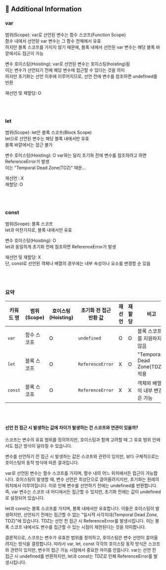 ## 🧐 Additional Information

### var

범위(Scope): var로 선언된 변수는 함수 스코프(Function Scope) <br />
함수 내에서 선언된 var 변수는 그 함수 전체에서 유효 <br />
하지만 블록 스코프를 가지지 않기 때문에, 블록 내에서 선언된 var 변수는 해당 블록 바깥에서도 접근이 가능 <br />

변수 호이스팅(Hoisting): var로 선언된 변수는 호이스팅(hoisting)됨 <br />
이는 변수가 선언되기 전에 해당 변수에 접근할 수 있다는 것을 의미 <br />
하지만 초기화는 선언 이후에 이루어지므로, 선언 전에 변수를 참조하면 undefined를 반환

재선언 및 재할당: O

<br />
<br />

### let

범위(Scope): let은 블록 스코프(Block Scope) <br />
let으로 선언된 변수는 해당 블록 내에서만 유효 <br />
블록 바깥에서는 접근 불가 <br />

변수 호이스팅(Hoisting): O
var와는 달리 초기화 전에 변수를 참조하려고 하면 ReferenceError가 발생 <br />
이는 "Temporal Dead Zone(TDZ)" 때문... <br />

재선언 : X <br />
재할당: O <br />

<br />
<br />

### const

범위(Scope): 블록 스코프 <br />
let과 마찬가지로, 블록 내에서만 유효

변수 호이스팅(Hoisting): O <br />
let과 동일하게 초기화 전에 참조하면 ReferenceError가 발생

재선언 및 재할당: X <br />
단, const로 선언된 객체나 배열의 경우에는 내부 속성이나 요소를 변경할 순 있음

<br />
<br />

### 요약

<table>
  <thead>
    <tr>
      <th>키워드 명</th>
      <th>범위(Scope)</th>
      <th>호이스팅(Hoisting)</th>
      <th>초기화 전 접근 반환 값</th>
      <th>재선언</th>
      <th>재할당</th>
      <th>비고</th>
    </tr>
  </thead>
  <tbody>
    <tr>
      <td><code>var</code></td>
      <td>함수 스코프</td>
      <td>O</td>
      <td><code>undefined</code></td>
      <td>O</td>
      <td>O</td>
      <td>블록 스코프를 지원하지 않음</td>
    </tr>
    <tr>
      <td><code>let</code></td>
      <td>블록 스코프</td>
      <td>O</td>
      <td><code>ReferenceError</code></td>
      <td>X</td>
      <td>O</td>
      <td>"Temporal Dead Zone(TDZ)" 적용</td>
    </tr>
    <tr>
      <td><code>const</code></td>
      <td>블록 스코프</td>
      <td>O</td>
      <td><code>ReferenceError</code></td>
      <td>X</td>
      <td>X</td>
      <td>객체와 배열의 내부 변경은 가능</td>
    </tr>
  </tbody>
</table>

<br />
<br />

#### 선언 전 접근 시 발생하는 값에 차이가 발생하는 건 스코프와 연관이 있을까?

스코프는 변수의 유효 범위를 정의하지만, 호이스팅과 함께 고려할 때 그 유효 범위 안에서도 접근 방식이 달라질 수 있습니다.

변수를 선언하기 전 접근 시 발생하는 값은 스코프와 관련이 있지만, 보다 구체적으로는 호이스팅의 동작 방식에 따른 결과입니다.

var로 선언된 변수는 함수 스코프를 가지며, 함수 내의 어느 위치에서든 접근이 가능합니다. 호이스팅이 발생할 때, 변수 선언은 최상단으로 끌어올려지지만, 초기화는 원래의 위치에서 이루어집니다. 이로 인해 변수를 선언하기 전에는 undefined를 반환합니다. 즉, var 변수는 스코프 내 어디에서든 접근할 수 있지만, 초기화 전에는 값이 undefined로 설정되어 있습니다.

let과 const는 블록 스코프를 가지며, 블록 내에서만 유효합니다. 이들은 호이스팅이 발생하지만, 선언되기 전에는 접근할 수 없는 "일시적 사각지대(Temporal Dead Zone, TDZ)"에 있습니다. TDZ는 선언 전 접근 시 ReferenceError를 발생시킵니다. 이는 블록 스코프 내에서도 변수를 접근할 수 있는 시점이 제한된다는 것을 의미합니다.

결론적으로, 스코프는 변수가 유효한 범위를 정의하고, 호이스팅은 변수 선언이 끌어올려지는 방식을 결정합니다. 따라서 var, let, const 각각의 호이스팅 동작 방식은 스코프와 관련이 있지만, 변수의 접근 가능 시점에서 중요한 차이를 만듭니다. var는 선언 전 접근 시 undefined를 반환하지만, let과 const는 TDZ로 인해 ReferenceError를 발생시킵니다.

<br />
